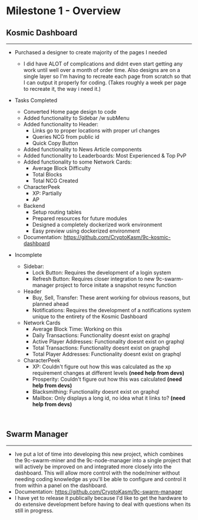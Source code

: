# Milestone 1 - Overview

## Kosmic Dashboard
---
- Purchased a designer to create majority of the pages I needed
  - I did have ALOT of complications and didnt even start getting any work until well over a month of order time. Also designs are on a single layer so I'm having to recreate each page from scratch so that I can output it properly for coding. (Takes roughly a week per page to recreate it, the way i need it.)

- Tasks Completed
  - Converted Home page design to code
  - Added functionality to Sidebar /w subMenu
  - Added functionality to Header:
    - Links go to proper locations with proper url changes
    - Queries NCG from public id
    - Quick Copy Button
  - Added functionality to News Article components
  - Added functionality to Leaderboards: Most Experienced & Top PvP
  - Added functionality to some Network Cards:
    - Average Block Difficulty
    - Total Blocks
    - Total NCG Created
  - CharacterPeek
    - XP: Partially
    - AP
  - Backend
    - Setup routing tables
    - Prepared resources for future modules
    - Designed a completely dockerized work environment
    - Easy preview using dockerized environment
  - Documentation: https://github.com/CryptoKasm/9c-kosmic-dashboard

- Incomplete
  - Sidebar:
    - Lock Button: Requires the development of a login system
    - Refresh Button: Requires closer integration to new 9c-swarm-manager project to force initate a snapshot resync function
  - Header
    - Buy, Sell, Transfer: These arent working for obvious reasons, but planned ahead
    - Notifications: Requires the development of a notifications system unique to the entirety of the Kosmic Dashboard
  - Network Cards
    - Average Block Time: Working on this
    - Daily Transactions: Functionality doesnt exist on graphql
    - Active Player Addresses: Functionality doesnt exist on graphql
    - Total Transactions: Functionality doesnt exist on graphql
    - Total Player Addresses: Functionality doesnt exist on graphql
  - CharacterPeek
    - XP: Couldn't figure out how this was calculated as the xp requirement changes at different levels **(need help from devs)**
    - Prosperity: Couldn't figure out how this was calculated **(need help from devs)**
    - Blacksmithing: Functionality doesnt exist on graphql
    - Mailbox: Only displays a long id, no idea what it links to? **(need help from devs)**

<br>

## Swarm Manager
---
- Ive put a lot of time into developing this new project, which combines the 9c-swarm-miner and the 9c-node-manager into a single project that will actively be improved on and integrated more closely into the dashboard. This will allow more control with the node/miner without needing coding knowledge as you'll be able to configure and control it from within a panel on the dashboard.
- Documentation: https://github.com/CryptoKasm/9c-swarm-manager
- I have yet to release it publically because I'd like to get the hardware to do extensive development before having to deal with questions when its still in progress.

